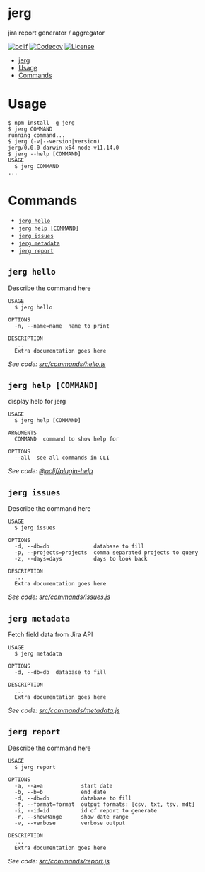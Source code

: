 # jerg

jira report generator / aggregator

[![oclif](https://img.shields.io/badge/cli-oclif-brightgreen.svg)](https://oclif.io)
[![Codecov](https://codecov.io/gh/the-reverend/jerg/branch/master/graph/badge.svg)](https://codecov.io/gh/the-reverend/jerg)
[![License](https://img.shields.io/github/license/the-reverend/jerg.svg)](https://github.com/the-reverend/jerg/blob/master/package.json)
<!--[![Version](https://img.shields.io/npm/v/jerg.svg)](https://npmjs.org/package/jerg)-->
<!--[![Downloads/week](https://img.shields.io/npm/dw/jerg.svg)](https://npmjs.org/package/jerg)-->

<!-- toc -->
* [jerg](#jerg)
* [Usage](#usage)
* [Commands](#commands)
<!-- tocstop -->
# Usage
<!-- usage -->
```sh-session
$ npm install -g jerg
$ jerg COMMAND
running command...
$ jerg (-v|--version|version)
jerg/0.0.0 darwin-x64 node-v11.14.0
$ jerg --help [COMMAND]
USAGE
  $ jerg COMMAND
...
```
<!-- usagestop -->
# Commands
<!-- commands -->
* [`jerg hello`](#jerg-hello)
* [`jerg help [COMMAND]`](#jerg-help-command)
* [`jerg issues`](#jerg-issues)
* [`jerg metadata`](#jerg-metadata)
* [`jerg report`](#jerg-report)

## `jerg hello`

Describe the command here

```
USAGE
  $ jerg hello

OPTIONS
  -n, --name=name  name to print

DESCRIPTION
  ...
  Extra documentation goes here
```

_See code: [src/commands/hello.js](https://github.com/the-reverend/jerg/blob/v0.0.0/src/commands/hello.js)_

## `jerg help [COMMAND]`

display help for jerg

```
USAGE
  $ jerg help [COMMAND]

ARGUMENTS
  COMMAND  command to show help for

OPTIONS
  --all  see all commands in CLI
```

_See code: [@oclif/plugin-help](https://github.com/oclif/plugin-help/blob/v2.1.6/src/commands/help.ts)_

## `jerg issues`

Describe the command here

```
USAGE
  $ jerg issues

OPTIONS
  -d, --db=db              database to fill
  -p, --projects=projects  comma separated projects to query
  -z, --days=days          days to look back

DESCRIPTION
  ...
  Extra documentation goes here
```

_See code: [src/commands/issues.js](https://github.com/the-reverend/jerg/blob/v0.0.0/src/commands/issues.js)_

## `jerg metadata`

Fetch field data from Jira API

```
USAGE
  $ jerg metadata

OPTIONS
  -d, --db=db  database to fill

DESCRIPTION
  ...
  Extra documentation goes here
```

_See code: [src/commands/metadata.js](https://github.com/the-reverend/jerg/blob/v0.0.0/src/commands/metadata.js)_

## `jerg report`

Describe the command here

```
USAGE
  $ jerg report

OPTIONS
  -a, --a=a            start date
  -b, --b=b            end date
  -d, --db=db          database to fill
  -f, --format=format  output formats: [csv, txt, tsv, mdt]
  -i, --id=id          id of report to generate
  -r, --showRange      show date range
  -v, --verbose        verbose output

DESCRIPTION
  ...
  Extra documentation goes here
```

_See code: [src/commands/report.js](https://github.com/the-reverend/jerg/blob/v0.0.0/src/commands/report.js)_
<!-- commandsstop -->
